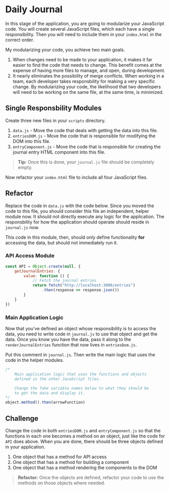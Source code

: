 # Daily Journal

In this stage of the application, you are going to modularize your JavaScript code. You will create several JavaScript files, which each have a single responsibility. Then you will need to include them in your `index.html` in the correct order.

My modularizing your code, you achieve two main goals.

1. When changes need to be made to your application, it makes it far easier to find the code that needs to change. This benefit comes at the expense of having more files to manage, and open, during development.
1. It nearly eliminates the possibility of merge conflicts. When working in a team, each developer takes responsbility for making a very specific change. By modularizing your code, the likelihood that two developers will need to be working on the same file, at the same time, is minimized.

## Single Responsbility Modules

Create three new files in your `scripts` directory.

1. `data.js` - Move the code that deals with getting the data into this file.
1. `entriesDOM.js` - Move the code that is responsible for modifying the DOM into this file.
1. `entryComponent.js` - Move the code that is responsible for creating the journal entry HTML component into this file.

> **Tip:** Once this is done, your `journal.js` file should be completely empty.

Now refactor your `index.html` file to include all four JavaScript files.

## Refactor

Replace the code in `data.js` with the code below. Since you moved the code to this file, you should consider this file an independent, helper module now. It should not directly execute any logic for the application. The responsbility for how the application should operate should reside in `journal.js` now.

This code in this module, then, should only define functionality **for** accessing the data, but should not immediately run it.

### API Access Module

```js
const API = Object.create(null, {
    getJournalEntries: {
        value: function () {
            // Fetch the journal entries
            return fetch("http://localhost:3000/entries")
                .then(response => response.json())
        }
    }
})
```

### Main Application Logic

Now that you've defined an object whose responsibility is to access the data, you need to write code in `journal.js` to use that object and get the data. Once you know you have the data, pass it along to the `renderJournalEntries` function that now lives in `entriesDom.js`.

Put this comment in `journal.js`. Then write the main logic that uses the code in the helper modules.

```js
/*
    Main application logic that uses the functions and objects
    defined in the other JavaScript files.

    Change the fake variable names below to what they should be
    to get the data and display it.
*/
object.method().then(arrowFunction)
```

## Challenge

Change the code in both `entriesDOM.js` and `entryComponent.js` so that the functions in each one becomes a method on an object, just like the code for `API` does above. When you are done, there should be three objects defined in your application.

1. One object that has a method for API access
1. One object that has a method for building a component
1. One object that has a method rendering the components to the DOM

> **Refactor:** Once the objects are defined, refactor your code to use the methods on those objects where needed.
